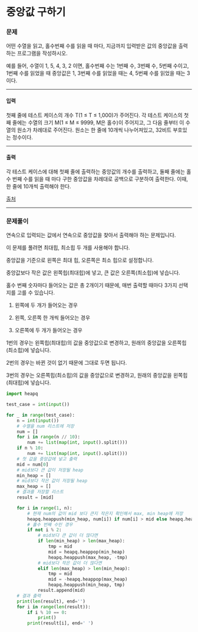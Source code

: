 # 중앙값 구하기

### 문제

어떤 수열을 읽고, 홀수번째 수를 읽을 때 마다, 지금까지 입력받은 값의 중앙값을 출력하는 프로그램을 작성하시오.   

예를 들어, 수열이 1, 5, 4, 3, 2 이면, 홀수번째 수는 1번째 수, 3번째 수, 5번째 수이고, 1번째 수를 읽었을 때 중앙값은 1, 3번째 수를 읽었을 때는 4, 5번째 수를 읽었을 때는 3이다.   

---

#### 입력

첫째 줄에 테스트 케이스의 개수 T(1 ≤ T ≤ 1,000)가 주어진다. 각 테스트 케이스의 첫째 줄에는 수열의 크기 M(1 ≤ M ≤ 9999, M은 홀수)이 주어지고, 그 다음 줄부터 이 수열의 원소가 차례대로 주어진다. 원소는 한 줄에 10개씩 나누어져있고, 32비트 부호있는 정수이다.

---

#### 출력

각 테스트 케이스에 대해 첫째 줄에 출력하는 중앙값의 개수를 출력하고, 둘째 줄에는 홀수 번째 수를 읽을 때 마다 구한 중앙값을 차례대로 공백으로 구분하여 출력한다. 이때, 한 줄에 10개씩 출력해야 한다.

[출처](https://www.acmicpc.net/problem/2696)

---

### 문제풀이

연속으로 입력되는 값에서 연속으로 중앙값을 찾아서 출력해야 하는 문제입니다.   

이 문제를 풀려면 최대힙, 최소힙 두 개를 사용해야 합니다.   

중앙값을 기준으로 왼쪽은 최대 힙, 오른쪽은 최소 힙으로 설정합니다.  

중앙값보다 작은 값은 왼쪽힙(최대힙)에 넣고, 큰 값은 오른쪽(최소힙)에 넣습니다.   

홀수 번째 숫자마다 들어오는 값은 총 2개이기 때문에, 매번 출력할 때마다 3가지 선택지를 고를 수 있습니다.   

1. 왼쪽에 두 개가 들어오는 경우

2. 왼쪽, 오른쪽 한 개씩 들어오는 경우

3. 오른쪽에 두 개가 들어오는 경우

1번의 경우는 왼쪽힙(최대힙)의 값을 중앙값으로 변경하고, 원래의 중앙값을 오른쪽힙(최소힙)에 넣습니다.   

2번의 경우는 바뀐 것이 없기 때문에 그대로 두면 됩니다.   

3번의 경우는 오른쪽힙(최소힙)의 값을 중앙값으로 변경하고, 원래의 중앙값을 왼쪽힙(최대힙)에 넣습니다.   

~~~python
import heapq

test_case = int(input())

for _ in range(test_case):
    n = int(input())
    # 수열을 num 리스트에 저장
    num = []
    for i in range(n // 10):
        num += list(map(int, input().split()))
    if n % 10:
        num += list(map(int, input().split()))
    # 첫 값을 중앙값에 넣고 출력
    mid = num[0]
    # mid보다 큰 값이 저장될 heap
    min_heap = []
    # mid보다 작은 값이 저장될 heap
    max_heap = []
    # 결과를 저장할 리스트
    result = [mid]

    for i in range(1, n):
        # 현재 num의 값이 mid 보다 큰지 작은지 확인해서 max, min heap에 저장
        heapq.heappush(min_heap, num[i]) if num[i] > mid else heapq.heappush(max_heap, -num[i])
        # 홀수 번째 수인 경우
        if not i % 2:
            # mid보다 큰 값이 더 많다면
            if len(min_heap) > len(max_heap):
                tmp = mid
                mid = heapq.heappop(min_heap)
                heapq.heappush(max_heap, -tmp)
            # mid보다 작은 값이 더 많다면
            elif len(max_heap) > len(min_heap):
                tmp = mid
                mid = -heapq.heappop(max_heap)
                heapq.heappush(min_heap, tmp)
            result.append(mid)
    # 결과 출력
    print(len(result), end='')
    for i in range(len(result)):
        if i % 10 == 0:
            print()
        print(result[i], end=' ')
~~~
